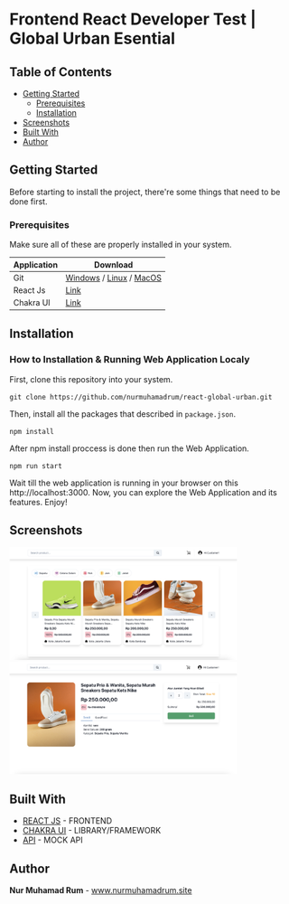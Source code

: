 # Frontend React Developer Test | Global Urban Esential

## Table of Contents

- [Getting Started](#getting-started)
  - [Prerequisites](#prerequisites)
  - [Installation](#installation)
- [Screenshots](#screenshots)
- [Built With](#built-with)
- [Author](#author)

## Getting Started

Before starting to install the project, there're some things that need to be done first.

### Prerequisites

Make sure all of these are properly installed in your system.

| Application  | Download                                                                            |
| ------------ | ----------------------------------------------------------------------------------- |
| Git          | [Windows](https://gitforwindows.org/) / [Linux](https://git-scm.com/download/linux) / [MacOS](https://git-scm.com/download/mac) |
| React Js | [Link](https://reactjs.org/docs/getting-started.html)                |
| Chakra UI | [Link](https://chakra-ui.com/getting-started) |

## Installation
### How to Installation & Running Web Application Localy

First, clone this repository into your system.

```
git clone https://github.com/nurmuhamadrum/react-global-urban.git
```

Then, install all the packages that described in `package.json`.

```
npm install
```

After npm install proccess is done then run the Web Application.

```
npm run start
```

Wait till the web application is running in your browser on this http://localhost:3000. Now, you can explore the Web Application and its features. Enjoy!

## Screenshots

<img src="docs/screenshots/screenshot-1.png" width="80%" />
<img src="docs/screenshots/screenshot-2.png" width="80%" />

## Built With

- [REACT JS](https://reactjs.org/) - FRONTEND
- [CHAKRA UI](https://chakra-ui.com/) - LIBRARY/FRAMEWORK
- [API](https://run.mocky.io/) - MOCK API

## Author

**Nur Muhamad Rum** - www.nurmuhamadrum.site
